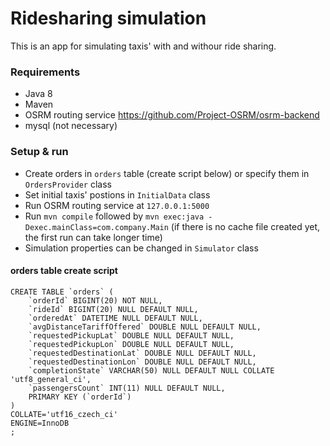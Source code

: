 # Ridesharing simulation #

This is an app for simulating taxis' with and withour ride sharing.

### Requirements ###

* Java 8
* Maven
* OSRM routing service https://github.com/Project-OSRM/osrm-backend
* mysql (not necessary)

### Setup & run ###

* Create orders in `orders` table (create script below) or specify them in `OrdersProvider` class
* Set initial taxis' postions in `InitialData` class
* Run OSRM routing service at `127.0.0.1:5000`
* Run `mvn compile` followed by `mvn exec:java -Dexec.mainClass=com.company.Main` (if there is no cache file created yet, the first run can take longer time)
* Simulation properties can be changed in `Simulator` class


#### orders table create script ####
```
CREATE TABLE `orders` (
	`orderId` BIGINT(20) NOT NULL,
	`rideId` BIGINT(20) NULL DEFAULT NULL,
	`orderedAt` DATETIME NULL DEFAULT NULL,
	`avgDistanceTariffOffered` DOUBLE NULL DEFAULT NULL,
	`requestedPickupLat` DOUBLE NULL DEFAULT NULL,
	`requestedPickupLon` DOUBLE NULL DEFAULT NULL,
	`requestedDestinationLat` DOUBLE NULL DEFAULT NULL,
	`requestedDestinationLon` DOUBLE NULL DEFAULT NULL,
	`completionState` VARCHAR(50) NULL DEFAULT NULL COLLATE 'utf8_general_ci',
	`passengersCount` INT(11) NULL DEFAULT NULL,
	PRIMARY KEY (`orderId`)
)
COLLATE='utf16_czech_ci'
ENGINE=InnoDB
;
```